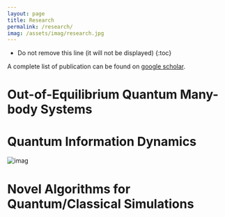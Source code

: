 ```yaml
---
layout: page
title: Research
permalink: /research/
imag: /assets/imag/research.jpg
---
```

* Do not remove this line (it will not be displayed)
{:toc}

A complete list of publication can be found on [google scholar](https://scholar.google.com/citations?user=jgM3RZoAAAAJ&hl=en).


# Out-of-Equilibrium Quantum Many-body Systems

# Quantum Information Dynamics 

![imag](/jekyll-site/assets/imag/research/quantumInfo.png)

# Novel Algorithms for Quantum/Classical Simulations